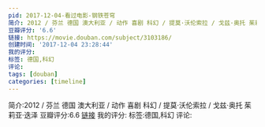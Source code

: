 ```yaml
---
pid: 2017-12-04-看过电影-钢铁苍穹
简介: 2012 / 芬兰 德国 澳大利亚 / 动作 喜剧 科幻 / 提莫·沃伦索拉 / 戈兹·奥托 茱莉亚·迭泽
豆瓣评分: '6.6'
链接: https://movie.douban.com/subject/3103186/
创建时间: '2017-12-04 23:28:44'
我的评分:
标签: 德国,科幻
评论:
tags: [douban]
categories: [timeline]
---
```

简介:2012 / 芬兰 德国 澳大利亚 / 动作 喜剧 科幻 / 提莫·沃伦索拉 / 戈兹·奥托 茱莉亚·迭泽
豆瓣评分:6.6
[链接](https://movie.douban.com/subject/3103186/)
我的评分:
标签:德国,科幻
评论:
